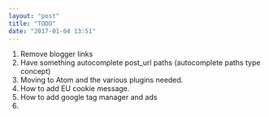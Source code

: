```yaml
---
layout: "post"
title: "TODO"
date: "2017-01-04 13:51"
---
```

1. Remove blogger links
2. Have something autocomplete post_url paths (autocomplete paths type concept)
3. Moving to Atom and the various plugins needed.
4. How to add EU cookie message.
5. How to add google tag manager and ads
6. 
